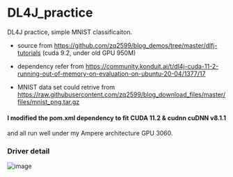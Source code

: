 # DL4J_practice
DL4J practice, simple MNIST classificaiton.

- source from https://github.com/zq2599/blog_demos/tree/master/dlfj-tutorials (cuda 9.2, under old GPU 950M)

- dependency refer from https://community.konduit.ai/t/dl4j-cuda-11-2-running-out-of-memory-on-evaluation-on-ubuntu-20-04/1377/17

- MNIST data set could retrive from https://raw.githubusercontent.com/zq2599/blog_download_files/master/files/mnist_png.tar.gz

#### I modified the pom.xml dependency to fit CUDA 11.2 & cudnn  cuDNN v8.1.1 
and all run well under my Ampere architecture GPU 3060.

### Driver detail

![image](https://user-images.githubusercontent.com/28682192/152645408-84528822-72e8-44cf-998c-e7e790646df4.png)

